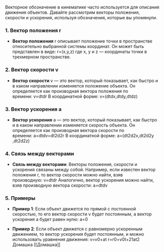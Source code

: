 Векторное обозначение в кинематике часто используется для описания движения объектов. Давайте рассмотрим векторы положения, скорости и ускорения, используя обозначения, которые вы упомянули.

### 1. Вектор положения r

- **Вектор положения** r описывает положение точки в пространстве относительно выбранной системы координат. Он может быть представлен в виде: r=(x,y,z) где x, y и z — координаты точки в трехмерном пространстве.

### 2. Вектор скорости v

- **Вектор скорости** v — это вектор, который показывает, как быстро и в каком направлении изменяется положение объекта. Он определяется как производная вектора положения по времени: v=dtdr​ В координатной форме: v=(dtdx​,dtdy​,dtdz​)

### 3. Вектор ускорения a

- **Вектор ускорения** a — это вектор, который показывает, как быстро и в каком направлении изменяется скорость объекта. Он определяется как производная вектора скорости по времени: a=dtdv​=dt2d2r​ В координатной форме: a=(dt2d2x​,dt2d2y​,dt2d2z​)

### 4. Связь между векторами

- **Связь между векторами**: Векторы положения, скорости и ускорения связаны между собой. Например, если известен вектор положения r, то вектор скорости можно найти, взяв производную: v=dtdr​ Аналогично, вектор ускорения можно найти, взяв производную вектора скорости: a=dtdv​

### 5. Примеры

- **Пример 1**: Если объект движется по прямой с постоянной скоростью, то его вектор скорости v будет постоянным, а вектор ускорения a будет равен нулю: a=0
    
- **Пример 2**: Если объект движется с равномерно ускоренным движением, то вектор ускорения будет постоянным, и можно использовать уравнения движения: v=v0​+at r=r0​+v0​t+21​at2
Домашка [[Домашка]]